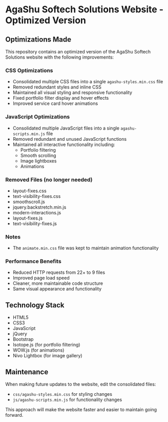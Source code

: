 # AgaShu Softech Solutions Website - Optimized Version

## Optimizations Made

This repository contains an optimized version of the AgaShu Softech Solutions website with the following improvements:

### CSS Optimizations
- Consolidated multiple CSS files into a single `agashu-styles.min.css` file
- Removed redundant styles and inline CSS
- Maintained all visual styling and responsive functionality
- Fixed portfolio filter display and hover effects
- Improved service card hover animations

### JavaScript Optimizations
- Consolidated multiple JavaScript files into a single `agashu-scripts.min.js` file
- Removed redundant and unused JavaScript functions
- Maintained all interactive functionality including:
  - Portfolio filtering
  - Smooth scrolling
  - Image lightboxes
  - Animations

### Removed Files (no longer needed)
- layout-fixes.css
- text-visibility-fixes.css
- smoothscroll.js
- jquery.backstretch.min.js
- modern-interactions.js
- layout-fixes.js
- text-visibility-fixes.js

### Notes
- The `animate.min.css` file was kept to maintain animation functionality

### Performance Benefits
- Reduced HTTP requests from 22+ to 9 files
- Improved page load speed
- Cleaner, more maintainable code structure
- Same visual appearance and functionality

## Technology Stack
- HTML5
- CSS3
- JavaScript
- jQuery
- Bootstrap
- Isotope.js (for portfolio filtering)
- WOW.js (for animations)
- Nivo Lightbox (for image gallery)

## Maintenance
When making future updates to the website, edit the consolidated files:
- `css/agashu-styles.min.css` for styling changes
- `js/agashu-scripts.min.js` for functionality changes

This approach will make the website faster and easier to maintain going forward.
